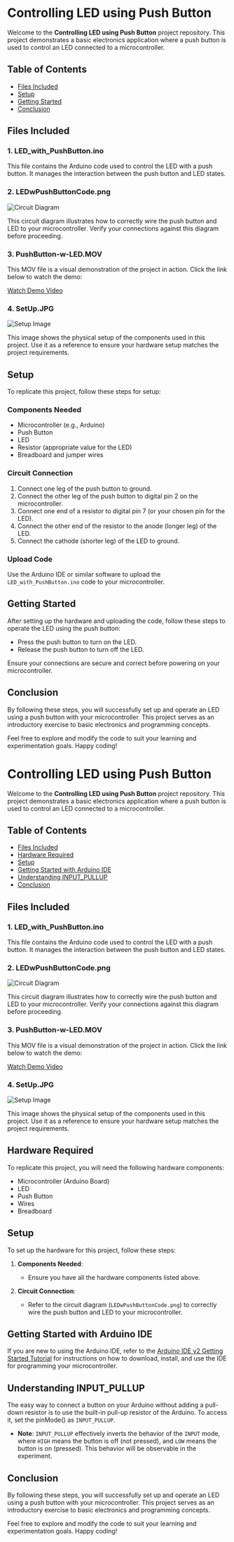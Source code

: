 # Controlling LED using Push Button

Welcome to the **Controlling LED using Push Button** project repository. This project demonstrates a basic electronics application where a push button is used to control an LED connected to a microcontroller.

## Table of Contents

- [Files Included](#files-included)
- [Setup](#setup)
- [Getting Started](#getting-started)
- [Conclusion](#conclusion)

## Files Included

### 1. LED_with_PushButton.ino

This file contains the Arduino code used to control the LED with a push button. It manages the interaction between the push button and LED states.

### 2. LEDwPushButtonCode.png

![Circuit Diagram](LEDwPushButtonCode.png)

This circuit diagram illustrates how to correctly wire the push button and LED to your microcontroller. Verify your connections against this diagram before proceeding.

### 3. PushButton-w-LED.MOV

This MOV file is a visual demonstration of the project in action. Click the link below to watch the demo:

[Watch Demo Video](https://github.com/shathalshehri/Controlling-LED-using-Push-button/blob/main/PushButton-w-LED.MOV)

### 4. SetUp.JPG

![Setup Image](SetUp.JPG)

This image shows the physical setup of the components used in this project. Use it as a reference to ensure your hardware setup matches the project requirements.

## Setup

To replicate this project, follow these steps for setup:

### Components Needed

- Microcontroller (e.g., Arduino)
- Push Button
- LED
- Resistor (appropriate value for the LED)
- Breadboard and jumper wires

### Circuit Connection

1. Connect one leg of the push button to ground.
2. Connect the other leg of the push button to digital pin 2 on the microcontroller.
3. Connect one end of a resistor to digital pin 7 (or your chosen pin for the LED).
4. Connect the other end of the resistor to the anode (longer leg) of the LED.
5. Connect the cathode (shorter leg) of the LED to ground.

### Upload Code

Use the Arduino IDE or similar software to upload the `LED_with_PushButton.ino` code to your microcontroller.

## Getting Started

After setting up the hardware and uploading the code, follow these steps to operate the LED using the push button:

- Press the push button to turn on the LED.
- Release the push button to turn off the LED.

Ensure your connections are secure and correct before powering on your microcontroller.

## Conclusion

By following these steps, you will successfully set up and operate an LED using a push button with your microcontroller. This project serves as an introductory exercise to basic electronics and programming concepts.

Feel free to explore and modify the code to suit your learning and experimentation goals. Happy coding!

# Controlling LED using Push Button

Welcome to the **Controlling LED using Push Button** project repository. This project demonstrates a basic electronics application where a push button is used to control an LED connected to a microcontroller.

## Table of Contents

- [Files Included](#files-included)
- [Hardware Required](#hardware-required)
- [Setup](#setup)
- [Getting Started with Arduino IDE](#getting-started-with-arduino-ide)
- [Understanding INPUT_PULLUP](#understanding-input_pullup)
- [Conclusion](#conclusion)

## Files Included

### 1. LED_with_PushButton.ino

This file contains the Arduino code used to control the LED with a push button. It manages the interaction between the push button and LED states.

### 2. LEDwPushButtonCode.png

![Circuit Diagram](LEDwPushButtonCode.png)

This circuit diagram illustrates how to correctly wire the push button and LED to your microcontroller. Verify your connections against this diagram before proceeding.

### 3. PushButton-w-LED.MOV

This MOV file is a visual demonstration of the project in action. Click the link below to watch the demo:

[Watch Demo Video](https://github.com/shathalshehri/Controlling-LED-using-Push-button/blob/main/PushButton-w-LED.MOV)

### 4. SetUp.JPG

![Setup Image](SetUp.JPG)

This image shows the physical setup of the components used in this project. Use it as a reference to ensure your hardware setup matches the project requirements.

## Hardware Required

To replicate this project, you will need the following hardware components:

- Microcontroller (Arduino Board)
- LED
- Push Button
- Wires
- Breadboard

## Setup

To set up the hardware for this project, follow these steps:

1. **Components Needed**:
   - Ensure you have all the hardware components listed above.
   
2. **Circuit Connection**:
   - Refer to the circuit diagram (`LEDwPushButtonCode.png`) to correctly wire the push button and LED to your microcontroller.

## Getting Started with Arduino IDE

If you are new to using the Arduino IDE, refer to the [Arduino IDE v2 Getting Started Tutorial](https://docs.arduino.cc/software/ide-v2/tutorials/getting-started-ide-v2/) for instructions on how to download, install, and use the IDE for programming your microcontroller.

## Understanding INPUT_PULLUP

The easy way to connect a button on your Arduino without adding a pull-down resistor is to use the built-in pull-up resistor of the Arduino. To access it, set the pinMode() as `INPUT_PULLUP`. 

- **Note**: `INPUT_PULLUP` effectively inverts the behavior of the `INPUT` mode, where `HIGH` means the button is off (not pressed), and `LOW` means the button is on (pressed). This behavior will be observable in the experiment.

## Conclusion

By following these steps, you will successfully set up and operate an LED using a push button with your microcontroller. This project serves as an introductory exercise to basic electronics and programming concepts.

Feel free to explore and modify the code to suit your learning and experimentation goals. Happy coding!
